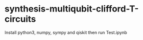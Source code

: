 # synthesis-multiqubit-clifford-T-circuits
Install python3, numpy, sympy and qiskit then run Test.ipynb
